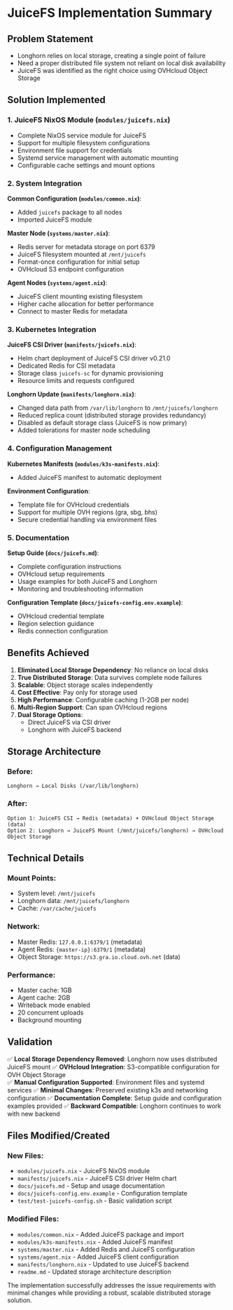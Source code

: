 # JuiceFS Implementation Summary

## Problem Statement
- Longhorn relies on local storage, creating a single point of failure
- Need a proper distributed file system not reliant on local disk availability
- JuiceFS was identified as the right choice using OVHcloud Object Storage

## Solution Implemented

### 1. JuiceFS NixOS Module (`modules/juicefs.nix`)
- Complete NixOS service module for JuiceFS
- Support for multiple filesystem configurations
- Environment file support for credentials
- Systemd service management with automatic mounting
- Configurable cache settings and mount options

### 2. System Integration
**Common Configuration (`modules/common.nix`)**:
- Added `juicefs` package to all nodes
- Imported JuiceFS module

**Master Node (`systems/master.nix`)**:
- Redis server for metadata storage on port 6379
- JuiceFS filesystem mounted at `/mnt/juicefs`
- Format-once configuration for initial setup
- OVHcloud S3 endpoint configuration

**Agent Nodes (`systems/agent.nix`)**:
- JuiceFS client mounting existing filesystem
- Higher cache allocation for better performance
- Connect to master Redis for metadata

### 3. Kubernetes Integration
**JuiceFS CSI Driver (`manifests/juicefs.nix`)**:
- Helm chart deployment of JuiceFS CSI driver v0.21.0
- Dedicated Redis for CSI metadata
- Storage class `juicefs-sc` for dynamic provisioning
- Resource limits and requests configured

**Longhorn Update (`manifests/longhorn.nix`)**:
- Changed data path from `/var/lib/longhorn` to `/mnt/juicefs/longhorn`
- Reduced replica count (distributed storage provides redundancy)
- Disabled as default storage class (JuiceFS is now primary)
- Added tolerations for master node scheduling

### 4. Configuration Management
**Kubernetes Manifests (`modules/k3s-manifests.nix`)**:
- Added JuiceFS manifest to automatic deployment

**Environment Configuration**:
- Template file for OVHcloud credentials
- Support for multiple OVH regions (gra, sbg, bhs)
- Secure credential handling via environment files

### 5. Documentation
**Setup Guide (`docs/juicefs.md`)**:
- Complete configuration instructions
- OVHcloud setup requirements
- Usage examples for both JuiceFS and Longhorn
- Monitoring and troubleshooting information

**Configuration Template (`docs/juicefs-config.env.example`)**:
- OVHcloud credential template
- Region selection guidance
- Redis connection configuration

## Benefits Achieved

1. **Eliminated Local Storage Dependency**: No reliance on local disks
2. **True Distributed Storage**: Data survives complete node failures
3. **Scalable**: Object storage scales independently
4. **Cost Effective**: Pay only for storage used
5. **High Performance**: Configurable caching (1-2GB per node)
6. **Multi-Region Support**: Can span OVHcloud regions
7. **Dual Storage Options**: 
   - Direct JuiceFS via CSI driver
   - Longhorn with JuiceFS backend

## Storage Architecture

### Before:
```
Longhorn → Local Disks (/var/lib/longhorn)
```

### After:
```
Option 1: JuiceFS CSI → Redis (metadata) + OVHcloud Object Storage (data)
Option 2: Longhorn → JuiceFS Mount (/mnt/juicefs/longhorn) → OVHcloud Object Storage
```

## Technical Details

### Mount Points:
- System level: `/mnt/juicefs`
- Longhorn data: `/mnt/juicefs/longhorn`
- Cache: `/var/cache/juicefs`

### Network:
- Master Redis: `127.0.0.1:6379/1` (metadata)
- Agent Redis: `{master-ip}:6379/1` (metadata)
- Object Storage: `https://s3.gra.io.cloud.ovh.net` (data)

### Performance:
- Master cache: 1GB
- Agent cache: 2GB 
- Writeback mode enabled
- 20 concurrent uploads
- Background mounting

## Validation

✅ **Local Storage Dependency Removed**: Longhorn now uses distributed JuiceFS mount
✅ **OVHcloud Integration**: S3-compatible configuration for OVH Object Storage  
✅ **Manual Configuration Supported**: Environment files and systemd services
✅ **Minimal Changes**: Preserved existing k3s and networking configuration
✅ **Documentation Complete**: Setup guide and configuration examples provided
✅ **Backward Compatible**: Longhorn continues to work with new backend

## Files Modified/Created

### New Files:
- `modules/juicefs.nix` - JuiceFS NixOS module
- `manifests/juicefs.nix` - JuiceFS CSI driver Helm chart
- `docs/juicefs.md` - Setup and usage documentation
- `docs/juicefs-config.env.example` - Configuration template
- `test/test-juicefs-config.sh` - Basic validation script

### Modified Files:
- `modules/common.nix` - Added JuiceFS package and import
- `modules/k3s-manifests.nix` - Added JuiceFS manifest
- `systems/master.nix` - Added Redis and JuiceFS configuration
- `systems/agent.nix` - Added JuiceFS client configuration  
- `manifests/longhorn.nix` - Updated to use JuiceFS backend
- `readme.md` - Updated storage architecture description

The implementation successfully addresses the issue requirements with minimal changes while providing a robust, scalable distributed storage solution.
